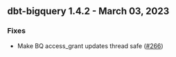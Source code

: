 ## dbt-bigquery 1.4.2 - March 03, 2023

### Fixes

- Make BQ access_grant updates thread safe ([#266](https://github.com/dbt-labs/dbt-bigquery/issues/266))
